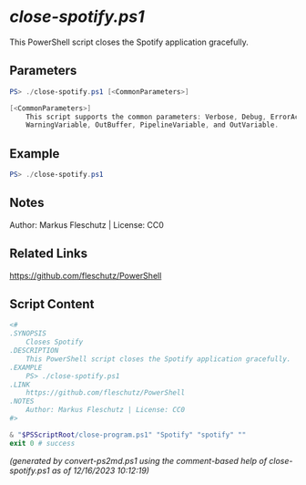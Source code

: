 *close-spotify.ps1*
================

This PowerShell script closes the Spotify application gracefully.

Parameters
----------
```powershell
PS> ./close-spotify.ps1 [<CommonParameters>]

[<CommonParameters>]
    This script supports the common parameters: Verbose, Debug, ErrorAction, ErrorVariable, WarningAction, 
    WarningVariable, OutBuffer, PipelineVariable, and OutVariable.
```

Example
-------
```powershell
PS> ./close-spotify.ps1

```

Notes
-----
Author: Markus Fleschutz | License: CC0

Related Links
-------------
https://github.com/fleschutz/PowerShell

Script Content
--------------
```powershell
<#
.SYNOPSIS
	Closes Spotify
.DESCRIPTION
	This PowerShell script closes the Spotify application gracefully.
.EXAMPLE
	PS> ./close-spotify.ps1
.LINK
	https://github.com/fleschutz/PowerShell
.NOTES
	Author: Markus Fleschutz | License: CC0
#>

& "$PSScriptRoot/close-program.ps1" "Spotify" "spotify" ""
exit 0 # success
```

*(generated by convert-ps2md.ps1 using the comment-based help of close-spotify.ps1 as of 12/16/2023 10:12:19)*
